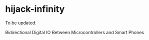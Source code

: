hijack-infinity
===============
To be updated.

Bidirectional Digital IO Between Microcontrollers and Smart Phones
